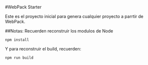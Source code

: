 #WebPack Starter

Este es el proyecto inicial para genera cualquier proyecto a parrtir de WebPack.

##Notas:
Recuerden reconstruir los modulos de Node
```
npm install
```
Y para reconstruir el build, recuerden:
```
npm run build
```